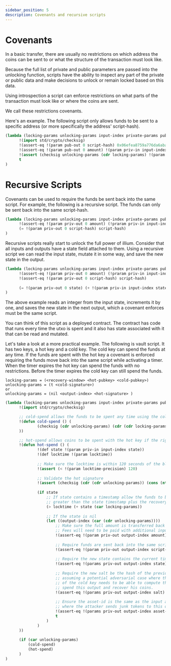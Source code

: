 ```yaml
---
sidebar_position: 5
description: Covenants and recursive scripts
---
```


# Covenants

In a basic transfer, there are usually no restrictions on which address the coins can be sent to or what the structure
of the transaction must look like. 

Because the full list of private and public parameters are passed into the unlocking function, scripts have the ability
to inspect any part of the private or public data and make decisions to unlock or remain locked based on this data. 

Using introspection a script can enforce restrictions on what parts of the transaction must look like or where the coins are sent. 

We call these restrictions covenants. 

Here's an example. The following script only allows funds to be sent to a specific address (or more specifically the address' script-hash).

```lisp
(lambda (locking-params unlocking-params input-index private-params public-params)
      !(import std/crypto/checksig)
      !(assert-eq !(param pub-out 0 script-hash) 0x06efea8759a776da6aba3eae8cb8546259dcbf8b972336218eb60ebec93d5136)
      !(assert-eq !(param pub-out 0 amount) !(param priv-in input-index amount))
      !(assert (checksig unlocking-params (cdr locking-params) !(param sighash)))
      t
)
```

# Recursive Scripts

Covenants can be used to require the funds be sent back into the same script. For example, the following is a recursive 
script. The funds can only be sent back into the same script-hash.

```lisp
(lambda (locking-params unlocking-params input-index private-params public-params)
      !(assert-eq !(param priv-out 0 amount) (!praram priv-in input-index amount))
      (= !(param priv-out 0 script-hash) script-hash)
)
```

Recursive scripts really start to unlock the full power of illium. Consider that all inputs and outputs have a state field
attached to them. Using a recursive script we can read the input state, mutate it in some way, and save the new state in the
output. 

```lisp
(lambda (locking-params unlocking-params input-index private-params public-params)
      !(assert-eq !(param priv-out 0 amount) (!praram priv-in input-index amount))
      !(assert-eq !(param priv-out 0 script-hash) script-hash)
      
      (= !(param priv-out 0 state) (+ !(param priv-in input-index state) 1))
)
```

The above example reads an integer from the input state, increments it by one, and saves the new state in the next output, 
which a covenant enforces must be the same script. 

You can think of this script as a deployed contract. The contract has code that runs every time the utxo is spent and it also
has state associated with it that can be read and mutated. 

Let's take a look at a more practical example. The following is vault script. It has two keys, a hot key and a cold key. The
cold key can spend the funds at any time. If the funds are spent with the hot key a covenant is enforced requiring the
funds move back into the same script while activating a timer. When the timer expires the hot key can spend the funds with
no restrictions. Before the timer expires the cold key can still spend the funds. 

```
locking-params = (<recovery-window> <hot-pubkey> <cold-pubkey>)
unlocking-params = (t <cold-signature>)
or 
unlocking-params = (nil <output-index> <hot-signature> )
```

```lisp
(lambda (locking-params unlocking-params input-index private-params public-params))
      !(import std/crypto/checksig)

      ;; cold-spend allows the funds to be spent any time using the cold key
      !(defun cold-spend () (
              (checksig (cdr unlocking-params) (cdr (cdr locking-params)) !(param sighash))
      ))

      ;; hot-spend allows coins to be spent with the hot key if the right conditions are met
      !(defun hot-spend () (
              !(def state !(param priv-in input-index state))
              !(def locktime !(param locktime))
        
              ;; Make sure the locktime is within 120 seconds of the blocktime.
              !(assert (< !(param locktime-precision) 120)
              
              ;; Validate the hot signature
              !(assert (checksig (cdr (cdr unlocking-params)) (cons (nth 3 locking-params) (cons (nth 4 locking-params) nil)) !(param sighash)))
                        
              (if state
                  ;; If state contains a timestamp allow the funds to be spent if the current time is
                  ;; greater than the state timestamp plus the recovery-window.
                  (> locktime (+ state (car locking-params))
                  
                  ;; If the state is nil
                  (let ((output-index (car (cdr unlocking-params))))   
                      ;; Make sure the full amount is transferred back into the contract.
                      ;; Fees will need to be paid with additional inputs.
                      !(assert-eq !(param priv-out output-index amount) !(param priv-in input-index amount))
                      
                      ;; Require funds are sent back into the same script-hash
                      !(assert-eq !(param priv-out output-index script-hash) script-hash)
                      
                      ;; Require the new state contains the current timestamp
                      !(assert-eq !(params priv-out output-index state) locktime)
                      
                      ;; Require the new salt be the hash of the previous salt. This is necessary because we are
                      ;; assuming a potential adversarial case where the hot key may be compromised and the owner
                      ;; of the cold key needs to be able to compute the output-commitment preimage to be able to
                      ;; spend this output and recover his coins.
                      !(assert-eq !(params priv-out output-index salt) (num (commit !(param priv-in input-index salt))))
                      
                      ;; Ensure the asset-id is the same as the input asset-id. This also prevents a potential attack
                      ;; where the attacker sends junk tokens to this output.
                      !(assert-eq !(params priv-out output-index asset-id) !(param priv-in input-index asset-id))
                      t
                  )
              )
      ))
      
      (if (car unlocking-params)
          (cold-spend)
          (hot-spend)
      )
)
```